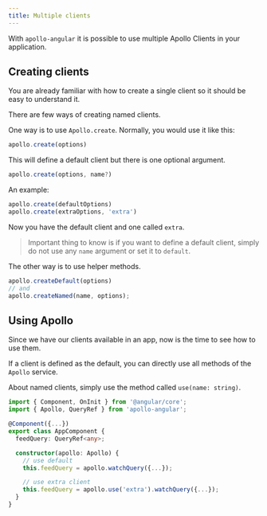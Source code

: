 ```yaml
---
title: Multiple clients
---
```


With `apollo-angular` it is possible to use multiple Apollo Clients in your application.

<h2 id="creating-clients">Creating clients</h2>

You are already familiar with how to create a single client so it should be easy to understand it.

There are few ways of creating named clients.

One way is to use `Apollo.create`. Normally, you would use it like this:

```ts
apollo.create(options)
```

This will define a default client but there is one optional argument.

```ts
apollo.create(options, name?)
```

An example:

```ts
apollo.create(defaultOptions)
apollo.create(extraOptions, 'extra')
```

Now you have the default client and one called `extra`.

> Important thing to know is if you want to define a default client, simply do not use any `name` argument or set it to `default`.

The other way is to use helper methods.

```ts
apollo.createDefault(options)
// and
apollo.createNamed(name, options);
```


<h2 id="using-apollo">Using Apollo</h2>

Since we have our clients available in an app, now is the time to see how to use them.

If a client is defined as the default, you can directly use all methods of the `Apollo` service.

About named clients, simply use the method called `use(name: string)`.

```ts
import { Component, OnInit } from '@angular/core';
import { Apollo, QueryRef } from 'apollo-angular';

@Component({...})
export class AppComponent {
  feedQuery: QueryRef<any>;

  constructor(apollo: Apollo) {
    // use default
    this.feedQuery = apollo.watchQuery({...});

    // use extra client
    this.feedQuery = apollo.use('extra').watchQuery({...});
  }
}
```
